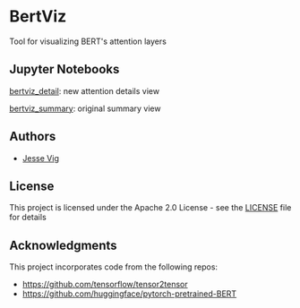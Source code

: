 # BertViz

Tool for visualizing BERT's attention layers

## Jupyter Notebooks

[bertviz_detail](https://github.com/jessevig/bertviz/blob/master/bertviz/bertviz_detail.ipynb): new attention details view

[bertviz_summary](https://github.com/jessevig/bertviz/blob/master/bertviz/bertviz_summary.ipynb): original summary view


## Authors

* [Jesse Vig](https://github.com/jessevig)

## License

This project is licensed under the Apache 2.0 License - see the [LICENSE](LICENSE) file for details

## Acknowledgments

This project incorporates code from the following repos:
* https://github.com/tensorflow/tensor2tensor
* https://github.com/huggingface/pytorch-pretrained-BERT
